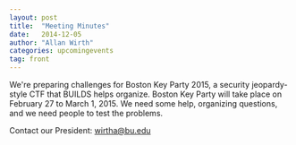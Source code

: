 ```yaml
---
layout: post
title:  "Meeting Minutes"
date:   2014-12-05
author: "Allan Wirth"
categories: upcomingevents
tag: front
---
```


We're preparing challenges for Boston Key Party 2015, a security jeopardy-style
CTF that BUILDS helps organize. Boston Key Party will take place on February 27 
to March 1, 2015. We need some help, organizing questions, and we
need people to test the problems. 

Contact our President: wirtha@bu.edu

<!-- more -->
